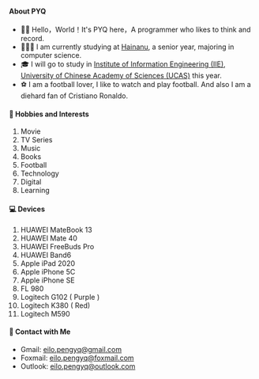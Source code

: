 #### **About PYQ**

- 👋🏼 Hello，World！It's PYQ here，A programmer who likes to think and record.
- 👨🏻‍🎓 I am currently studying at [Hainanu](https://ha.hainanu.edu.cn/home2020/), a senior year, majoring in computer science.
- 🎓 I will go to study in [Institute of Information Engineering (IIE)](http://www.iie.ac.cn/), [University of Chinese Academy of Sciences (UCAS)](https://www.ucas.ac.cn/ ) this year.
- ⚽ I am a football lover, I like to watch and play football. And also I am a diehard fan of Cristiano Ronaldo.

#### **🚀 Hobbies and Interests**

1. Movie
2. TV Series
3. Music
4. Books
5. Football
6. Technology
7. Digital
8. Learning

#### **💻 Devices**

1. HUAWEI  MateBook 13
2. HUAWEI  Mate 40
3. HUAWEI  FreeBuds Pro
4. HUAWEI  Band6
5. Apple  iPad 2020
6. Apple iPhone 5C
7. Apple iPhone SE
8. FL  980
9. Logitech  G102 ( Purple )
10. Logitech  K380 ( Red)
11. Logitech  M590

#### **💌 Contact with Me**

- Gmail: [eilo.pengyq@gmail.com](mailto:eilo.pengyq@gmail.com)
- Foxmail: [eilo.pengyq@foxmail.com](mailto:eilo.pengyq@foxmail.com)
- Outlook: [eilo.pengyq@outlook.com](mailto:eilo.pengyq@outlook.com)